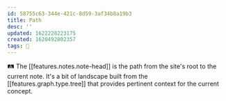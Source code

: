```yaml
---
id: 58755c63-344e-421c-8d59-3af34b8a19b3
title: Path
desc: ''
updated: 1622228223175
created: 1620492802357
tags: 🌱
---
```


🛤 The [[features.notes.note-head]] is the path from the site's root to the current note. It's a bit of landscape built from the [[features.graph.type.tree]] that provides pertinent context for the current concept.
